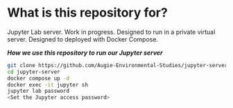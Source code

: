 # What is this repository for?

Jupyter Lab server. Work in progress.
Designed to run in a private virtual server.
Designed to deployed with Docker Compose.

***How we use this repository to run our Jupyter server***<br>
```bash
git clone https://github.com/Augie-Environmental-Studies/jupyter-server.git
cd jupyter-server
docker compose up -d
docker exec -it jupyter sh
jupyter lab password
<Set the Jupyter access password>
```

